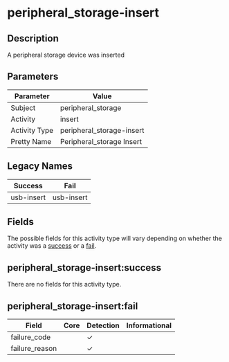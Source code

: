 peripheral_storage-insert
=========================

Description
-----------
A peripheral storage device was inserted

Parameters
----------
| Parameter     | Value                     |
| ------------- | ------------------------- |
| Subject       | peripheral_storage        |
| Activity      | insert                    |
| Activity Type | peripheral_storage-insert |
| Pretty Name   | Peripheral_storage Insert |

Legacy Names
------------
| Success        | Fail           |
| -------------- | -------------- |
| usb-insert<br> | usb-insert<br> |

Fields
------

The possible fields for this activity type will vary depending on whether the activity was a [success](#peripheral_storage-insertsuccess) or a [fail](#peripheral_storage-insertfail).


peripheral_storage-insert:success
---------------------------------

There are no fields for this activity type.


peripheral_storage-insert:fail
------------------------------

| Field          | Core | Detection | Informational |
| -------------- | ---- | --------- | ------------- |
| failure_code   |      | &#10003;  |               |
| failure_reason |      | &#10003;  |               |